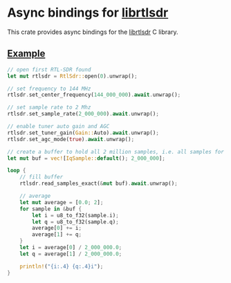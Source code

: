 # Async bindings for [librtlsdr][1]

This crate provides async bindings for the [librtlsdr][1] C library.

## [Example](examples/hello_rtlsdr.rs)

```rust
// open first RTL-SDR found
let mut rtlsdr = RtlSdr::open(0).unwrap();

// set frequency to 144 MHz
rtlsdr.set_center_frequency(144_000_000).await.unwrap();

// set sample rate to 2 Mhz
rtlsdr.set_sample_rate(2_000_000).await.unwrap();

// enable tuner auto gain and AGC
rtlsdr.set_tuner_gain(Gain::Auto).await.unwrap();
rtlsdr.set_agc_mode(true).await.unwrap();

// create a buffer to hold all 2 million samples, i.e. all samples for 1 s.
let mut buf = vec![IqSample::default(); 2_000_000];

loop {
    // fill buffer
    rtlsdr.read_samples_exact(&mut buf).await.unwrap();

    // average
    let mut average = [0.0; 2];
    for sample in &buf {
        let i = u8_to_f32(sample.i);
        let q = u8_to_f32(sample.q);
        average[0] += i;
        average[1] += q;
    }
    let i = average[0] / 2_000_000.0;
    let q = average[1] / 2_000_000.0;

    println!("{i:.4} {q:.4}i");
}
```

[1]: https://gitea.osmocom.org/sdr/rtl-sdr